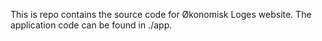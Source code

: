 This is repo contains the source code for Økonomisk Loges website.
The application code can be found in ./app.
